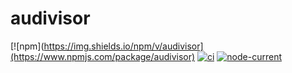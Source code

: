 # audivisor

[![npm](https://img.shields.io/npm/v/audivisor](https://www.npmjs.com/package/audivisor)
[![ci](https://github.com/takumi-n/audivisor/actions/workflows/ci.yaml/badge.svg)](https://github.com/takumi-n/audivisor/actions/workflows/ci.yaml)
[![node-current](https://img.shields.io/node/v/paudivisor)](https://nodejs.org/en/about/releases/)
